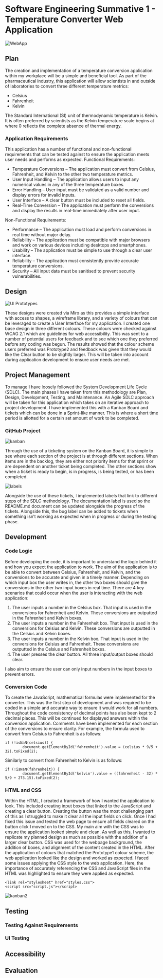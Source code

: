 # Software Engineering Summative 1 - Temperature Converter Web Application
![WebApp](https://github.com/hrishikavaiwala/Software-Engineering-Summative-1/assets/126560322/9fc94e11-911d-4abf-a221-89b1a98a1b1f)

## Plan
The creation and implementation of a temperature conversion application within my workplace will be a simple and beneficial tool. As part of the pharmaceutical industry, this application will allow scientists in and outside of laboratories to convert three different temperature metrics:
* Celsius
* Fahrenheit
* Kelvin

The Standard International (SI) unit of thermodynamic temperature is Kelvin. It is often preferred by scientists as the Kelvin temperature scale begins at where 0 reflects the complete absence of thermal energy.

### Application Requirements
This application has a number of functional and non-functional requirements that can be tested against to ensure the application meets user needs and performs as expected.
Functional Requirements:
* Temperature Conversions – The application must convert from Celsius, Fahrenheit, and Kelvin to the other two temperature metrics.
* User Input Handling – The application allows users to input any numerical values in any of the three temperature boxes.
* Error Handling – User input must be validated as a valid number and display errors for invalid inputs.
* User Interface – A clear button must be included to reset all fields.
* Real-Time Conversion – The application must perform the conversions and display the results in real-time immediately after user input.

Non-Functional Requirements:
* Performance – The application must load and perform conversions in real time without major delay.
* Reliability – The application must be compatible with major browsers and work on various devices including desktops and smartphones.
* Usability – The application must be simple to use through a clear user interface.
* Reliability – The application must consistently provide accurate temperature conversions.
* Security – All input data must be sanitised to prevent security vulnerabilities.


## Design
![UI Prototypes](https://github.com/hrishikavaiwala/Software-Engineering-Summative-1/assets/126560322/d4bb7be7-bef9-4395-a944-07a4bfd19a47)

These designs were created via Miro as this provides a simple interface with access to shapes, a wireframe library, and a variety of colours that can be leveraged to create a User Interface for my application. I created one base design in three different colours. These colours were checked against WCAG 2.1 which are guidelines for web accessibility. This was sent to a number of potential users for feedback and to see which one they preferred before any coding was begun.
The results showed that the colour scheme users preferred was Prototype2 and feedback was given that they would like the Clear button to be slightly larger. This will be taken into account during application development to ensure user needs are met.

## Project Management
To manage I have loosely followed the System Development Life Cycle (SDLC). The main phases I have taken from this methodology are Plan, Design, Development, Testing, and Maintenance. An Agile SDLC approach will be taken for this application which takes on an iterative approach to project development.
I have implemented this with a Kanban Board and tickets which can be done in a Sprint-like manner. This is where a short time period is allotted for a certain set amount of work to be completed.

### GitHub Project
![kanban](https://github.com/hrishikavaiwala/Software-Engineering-Summative-1/assets/126560322/1e27cbb4-47de-49a5-8fe5-2a47a4e56456)

Through the use of a ticketing system on the Kanban Board, it is simple to see where each section of the project is at through different sections. When items are in the backlog, they are either not priority items for that sprint or are dependent on another ticket being completed. The other sections show when a ticket is ready to begin, is in progress, is being tested, or has been completed.

![labels](https://github.com/hrishikavaiwala/Software-Engineering-Summative-1/assets/126560322/6ccf0cd8-7d72-46d2-8101-833e68946a88)

Alongside the use of these tickets, I implemented labels that link to different steps of the SDLC methodology. The documentation label is used so the README.md document can be updated alongside the progress of the tickets. Alongside this, the bug label can be added to tickets when something isn’t working as expected when in progress or during the testing phase.

## Development


### Code Logic
Before developing the code, it is important to understand the logic behind it and how you expect the application to work. The aim of the application is to be able to convert between Celsius, Fahrenheit, and Kelvin, and the conversions to be accurate and given in a timely manner.
Depending on which input box the user writes in, the other two boxes should give the conversions in the other two input boxes in real time. There are 4 key scenarios that could occur when the user is interacting with the web application:

1. The user inputs a number in the Celsius box. That input is used in the conversions for Fahrenheit and Kelvin. These conversions are outputted in the Fahrenheit and Kelvin boxes.
2. The user inputs a number in the Fahrenheit box. That input is used in the conversions for Celsius and Kelvin. These conversions are outputted in the Celsius and Kelvin boxes.
3. The user inputs a number in the Kelvin box. That input is used in the conversions for Celsius and Fahrenheit. These conversions are outputted in the Celsius and Fahrenheit boxes.
4. The user presses the clear button. All three input/output boxes should clear.

I also aim to ensure the user can only input numbers in the input boxes to prevent errors.

### Conversion Code
To create the JavaScript, mathematical formulas were implemented for the converter. This was the first step of development and was required to be coded in a simple and accurate way to ensure it would work for all numbers. Throughout the code consistency of decimal points has also been kept to 2 decimal places. This will be continued for displayed answers within the conversion application. Comments have been implemented for each section of the conversions to ensure clarity.
For example, the formula used to convert from Celsius to Fahrenheit is as follows:

```
if (!isNaN(celsius)) {
        document.getElementById('fahrenheit').value = (celsius * 9/5 + 32).toFixed(2);
```

Similarly to convert from Fahrenheit to Kelvin is as follows:

```
if (!isNaN(fahrenheit)) {
        document.getElementById('kelvin').value = ((fahrenheit - 32) * 5/9 + 273.15).toFixed(2);
```

### HTML and CSS
Within the HTML, I created a framework of how I wanted the application to look. This included creating input boxes that linked to the JavaScript and creating a clear button. Creating the button was the most challenging part of this as I struggled to make it clear all the input fields on click. Once I had fixed this issue and tested the web page to ensure all fields cleared on the button click I moved on to the CSS.
My main aim with the CSS was to ensure the application looked simple and clean. As well as this, I wanted to replicate my planned design as much as possible with the addition of a larger clear button. CSS was used for the webpage background, the addition of boxes, and alignment of the content created in the HTML. After the application of colours that matched the Prototype1 colour scheme, the web application looked like the design and worked as expected.
I faced some issues applying the CSS style to the web application. Here, the importance of accurately referencing the CSS and JavaScript files in the HTML was highlighted to ensure they were applied as expected.

```
<link rel="stylesheet" href="styles.css">
<script src="script.js"></script>
```

![kanban2](https://github.com/hrishikavaiwala/Software-Engineering-Summative-1/assets/126560322/3ca118ae-1d2f-42fe-bc0e-8eb07a644868)


## Testing

### Testing Against Requirements 

### UI Testing

## Accessibility

## Evaluation
